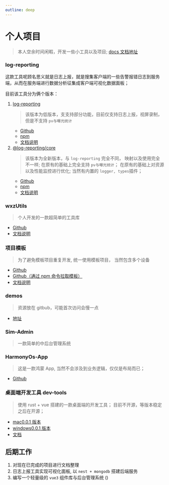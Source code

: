 ```yaml
---
outline: deep
---
```


# 个人项目

> 本人空余时间闲暇，开发一些小工具以及项目; [docs 文档地址](https://docs.wangzevw.com/)

### log-reporting <Badge type="danger" text="推荐" />

这款工具呢顾名思义就是日志上报，就是搜集客户端的一些告警报错日志到服务端，从而在服务端进行数据分析征集成客户端可视化数据面板；

目前该工具分为俩个版本：

1. [log-reporting](https://github.com/wxz-tools/log-reporting-server)
   > 该版本为低版本，支支持部分功能，目前仅支持日志上报，视屏录制，但是不支持 `pv与曝光统计`
   - [Github](https://github.com/wangxiaoze-view/log-repeorting/tree/v1)
   - [npm](https://www.npmjs.com/package/log-reporting)
   - [文档说明](https://docs.wangzevw.com/personal/log-reporting/v1.html)
2. [@log-reporting/core](https://github.com/wxz-tools/log-reporting-server)
   > 该版本为全新版本，与 `log-reporting` 完全不同， 映射以及使用完全不一样; 在原有的基础上完全支持 `pv与曝光统计`； 在原有的基础上对资源以及性能监控进行优化; 当然有内置的 `logger, types`插件；
   - [Github](https://github.com/wangxiaoze-view/log-repeorting/tree/main)
   - [npm](https://www.npmjs.com/package/@log-reporting/core)
   - [文档说明](https://docs.wangzevw.com/personal/log-reporting/v2.html)

### wxzUtils

> 个人开发的一款超简单的工具库

- [Github](https://github.com/wangxiaoze-view/utilstools)
- [文档说明](https://docs-tools.wangzevw.com/)

### 项目模板 <Badge type="warning" text="不再进行开发更新" />

> 为了避免模板项目重复开发, 统一使用模板项目， 当然包含多个设备

- [Github](https://github.com/wangxiaoze-view/project-template)
- [Github（通过 npm 命令拉取模板）](https://github.com/wangxiaoze-view/temp-pro)
- [文档说明](https://docs.wangzevw.com/personal/temp-pro/docs.html)

### demos

> 资源放在 gitbub，可能首次访问会慢一点

- [地址](https://demos.wangzevw.com/)

### Sim-Admin <Badge type="warning" text="项目紧急开发中" />

> 一款简单的中后台管理系统

### HarmonyOs-App

> 这是一款鸿蒙 App, 当然不会涉及到业务逻辑，仅仅是布局而已；

- [Github](https://github.com/wangxiaoze-view/HarmonyOs-App)

### 桌面端开发工具 dev-tools

> 使用 rust + vue 搭建的一款桌面端的开发工具； 目前不开源，等版本稳定之后在开源；

- [mac0.0.1 版本](https://file.wangzevw.com/app/dev-tools/0.0.1/dev-tools_0.0.1_aarch64.dmg)
- [windows0.0.1 版本](https://file.wangzevw.com/app/dev-tools/0.0.1/dev-tools_0.0.1_x64-setup.exe)
- [文档](https://docs.wangzevw.com/personal/dev-tools/info.html)

## 后期工作

1. 对现在已完成的项目进行文档整理
2. 日志上报工具实现可视化面板, 以 `nest + mongodb` 搭建后端服务 <Badge type="tip" text="看个人时间" />
3. 编写一个轻量级的 `vue3` 组件库与后台管理系统 (<Badge type="tip" text="看个人时间" />)
